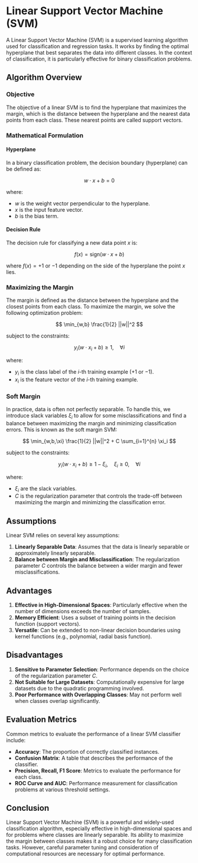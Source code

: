 # Linear Support Vector Machine (SVM)

A Linear Support Vector Machine (SVM) is a supervised learning algorithm used for classification and regression tasks. It works by finding the optimal hyperplane that best separates the data into different classes. In the context of classification, it is particularly effective for binary classification problems.

## Algorithm Overview

### Objective

The objective of a linear SVM is to find the hyperplane that maximizes the margin, which is the distance between the hyperplane and the nearest data points from each class. These nearest points are called support vectors.

### Mathematical Formulation

#### Hyperplane

In a binary classification problem, the decision boundary (hyperplane) can be defined as:

$$ w \cdot x + b = 0 $$

where:
- $w$ is the weight vector perpendicular to the hyperplane.
- $x$ is the input feature vector.
- $b$ is the bias term.

#### Decision Rule

The decision rule for classifying a new data point $x$ is:

$$ f(x) = \text{sign}(w \cdot x + b) $$

where $f(x) = +1$ or $-1$ depending on the side of the hyperplane the point $x$ lies.

### Maximizing the Margin

The margin is defined as the distance between the hyperplane and the closest points from each class. To maximize the margin, we solve the following optimization problem:

$$ \min_{w,b} \frac{1}{2} ||w||^2 $$

subject to the constraints:

$$ y_i (w \cdot x_i + b) \geq 1, \quad \forall i $$

where:
- $y_i$ is the class label of the $i$-th training example ($+1$ or $-1$).
- $x_i$ is the feature vector of the $i$-th training example.

### Soft Margin

In practice, data is often not perfectly separable. To handle this, we introduce slack variables $\xi_i$ to allow for some misclassifications and find a balance between maximizing the margin and minimizing classification errors. This is known as the soft margin SVM:

$$ \min_{w,b,\xi} \frac{1}{2} ||w||^2 + C \sum_{i=1}^{n} \xi_i $$

subject to the constraints:

$$ y_i (w \cdot x_i + b) \geq 1 - \xi_i, \quad \xi_i \geq 0, \quad \forall i $$

where:
- $\xi_i$ are the slack variables.
- $C$ is the regularization parameter that controls the trade-off between maximizing the margin and minimizing the classification error.

## Assumptions

Linear SVM relies on several key assumptions:
1. **Linearly Separable Data**: Assumes that the data is linearly separable or approximately linearly separable.
2. **Balance between Margin and Misclassification**: The regularization parameter $C$ controls the balance between a wider margin and fewer misclassifications.

## Advantages

1. **Effective in High-Dimensional Spaces**: Particularly effective when the number of dimensions exceeds the number of samples.
2. **Memory Efficient**: Uses a subset of training points in the decision function (support vectors).
3. **Versatile**: Can be extended to non-linear decision boundaries using kernel functions (e.g., polynomial, radial basis function).

## Disadvantages

1. **Sensitive to Parameter Selection**: Performance depends on the choice of the regularization parameter $C$.
2. **Not Suitable for Large Datasets**: Computationally expensive for large datasets due to the quadratic programming involved.
3. **Poor Performance with Overlapping Classes**: May not perform well when classes overlap significantly.

## Evaluation Metrics

Common metrics to evaluate the performance of a linear SVM classifier include:
- **Accuracy**: The proportion of correctly classified instances.
- **Confusion Matrix**: A table that describes the performance of the classifier.
- **Precision, Recall, F1 Score**: Metrics to evaluate the performance for each class.
- **ROC Curve and AUC**: Performance measurement for classification problems at various threshold settings.

## Conclusion

Linear Support Vector Machine (SVM) is a powerful and widely-used classification algorithm, especially effective in high-dimensional spaces and for problems where classes are linearly separable. Its ability to maximize the margin between classes makes it a robust choice for many classification tasks. However, careful parameter tuning and consideration of computational resources are necessary for optimal performance.